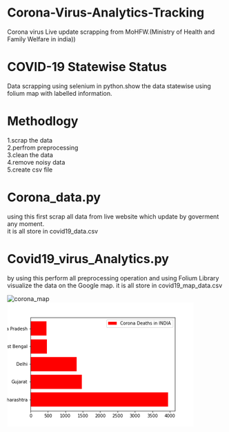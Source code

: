 # Corona-Virus-Analytics-Tracking
Corona virus Live update scrapping from MoHFW.(Ministry of Health and Family Welfare in india))
# COVID-19 Statewise Status
Data scrapping using selenium in python.show the data statewise using folium map with labelled information.
# Methodlogy
1.scrap the data </br>
2.perfrom preprocessing </br>
3.clean the data <br>
4.remove noisy data <br>
5.create csv file
# Corona_data.py
using this first scrap all data from live website which update by goverment any moment.</br>
it is all store in covid19_data.csv
# Covid19_virus_Analytics.py
by using this perform all preprocessing operation and using Folium Library visualize the data on the Google map.
it is all store in covid19_map_data.csv

![corona_map](https://user-images.githubusercontent.com/51817568/84761826-a217db00-afe7-11ea-81fa-adbe854fe226.png)
![Corona Deaths](Death.png)
